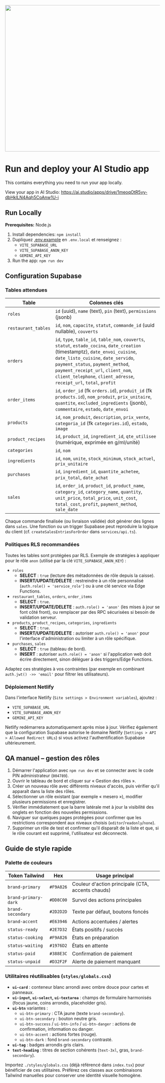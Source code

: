 <div align="center">
<img width="1200" height="475" alt="GHBanner" src="https://github.com/user-attachments/assets/0aa67016-6eaf-458a-adb2-6e31a0763ed6" />
</div>

# Run and deploy your AI Studio app

This contains everything you need to run your app locally.

View your app in AI Studio: https://ai.studio/apps/drive/1meoqOtR5vy-dbHklLN4Aqh5CoAnw1U-i

## Run Locally

**Prerequisites:**  Node.js


1. Install dependencies:
   `npm install`
2. Dupliquez [.env.example](.env.example) en `.env.local` et renseignez :
   - `VITE_SUPABASE_URL`
   - `VITE_SUPABASE_ANON_KEY`
   - `GEMINI_API_KEY`
3. Run the app:
   `npm run dev`

## Configuration Supabase

### Tables attendues

| Table | Colonnes clés |
|-------|---------------|
| `roles` | `id` (uuid), `name` (text), `pin` (text), `permissions` (jsonb) |
| `restaurant_tables` | `id`, `nom`, `capacite`, `statut`, `commande_id` (uuid nullable), `couverts` |
| `orders` | `id`, `type`, `table_id`, `table_nom`, `couverts`, `statut`, `estado_cocina`, `date_creation` (timestamptz), `date_envoi_cuisine`, `date_listo_cuisine`, `date_servido`, `payment_status`, `payment_method`, `payment_receipt_url`, `client_nom`, `client_telephone`, `client_adresse`, `receipt_url`, `total`, `profit` |
| `order_items` | `id`, `order_id` (fk `orders.id`), `produit_id` (fk `products.id`), `nom_produit`, `prix_unitaire`, `quantite`, `excluded_ingredients` (jsonb), `commentaire`, `estado`, `date_envoi` |
| `products` | `id`, `nom_produit`, `description`, `prix_vente`, `categoria_id` (fk `categories.id`), `estado`, `image` |
| `product_recipes` | `id`, `product_id`, `ingredient_id`, `qte_utilisee` (numérique, exprimée en g/ml/unité) |
| `categories` | `id`, `nom` |
| `ingredients` | `id`, `nom`, `unite`, `stock_minimum`, `stock_actuel`, `prix_unitaire` |
| `purchases` | `id`, `ingredient_id`, `quantite_achetee`, `prix_total`, `date_achat` |
| `sales` | `id`, `order_id`, `product_id`, `product_name`, `category_id`, `category_name`, `quantity`, `unit_price`, `total_price`, `unit_cost`, `total_cost`, `profit`, `payment_method`, `sale_date` |

Chaque commande finalisée (ou livraison validée) doit générer des lignes dans `sales`. Une fonction ou un trigger Supabase peut reproduire la logique du client (cf. `createSalesEntriesForOrder` dans `services/api.ts`).

### Politiques RLS recommandées

Toutes les tables sont protégées par RLS. Exemple de stratégies à appliquer pour le rôle `anon` (utilisé par la clé `VITE_SUPABASE_ANON_KEY`) :

- `roles`
  - **SELECT** : `true` (lecture des métadonnées de rôle depuis la caisse).
  - **INSERT/UPDATE/DELETE** : restreindre à un rôle personnalisé (`auth.role() = 'service_role'`) ou à une clé service via Edge Functions.
- `restaurant_tables`, `orders`, `order_items`
  - **SELECT** : `true`.
  - **INSERT/UPDATE/DELETE** : `auth.role() = 'anon'` (les mises à jour se font côté front), ou remplacer par des RPC sécurisées si besoin de validation serveur.
- `products`, `product_recipes`, `categories`, `ingredients`
  - **SELECT** : `true`.
  - **INSERT/UPDATE/DELETE** : autoriser `auth.role() = 'anon'` pour l'interface d'administration ou limiter à un rôle spécifique.
- `purchases`, `sales`
  - **SELECT** : `true` (tableau de bord).
  - **INSERT** : autoriser `auth.role() = 'anon'` si l'application web doit écrire directement, sinon déléguer à des triggers/Edge Functions.

Adaptez ces stratégies à vos contraintes (par exemple en combinant `auth.jwt() ->> 'email'` pour filtrer les utilisateurs).

### Déploiement Netlify

Dans l'interface Netlify (`Site settings > Environment variables`), ajoutez :

- `VITE_SUPABASE_URL`
- `VITE_SUPABASE_ANON_KEY`
- `GEMINI_API_KEY`

Netlify redémarrera automatiquement après mise à jour. Vérifiez également que la configuration Supabase autorise le domaine Netlify (`Settings > API > Allowed Redirect URLs`) si vous activez l'authentification Supabase ultérieurement.

## QA manuel – gestion des rôles

1. Démarrer l'application avec `npm run dev` et se connecter avec le code PIN administrateur (`004789`).
2. Ouvrir le tableau de bord et cliquer sur « Gestion des rôles ».
3. Créer un nouveau rôle avec différents niveaux d'accès, puis vérifier qu'il apparaît dans la liste des rôles.
4. Sélectionner un rôle existant (par exemple « mesero »), modifier plusieurs permissions et enregistrer.
5. Vérifier immédiatement que la barre latérale met à jour la visibilité des onglets en fonction des nouvelles permissions.
6. Naviguer sur quelques pages protégées pour confirmer que les restrictions correspondent aux niveaux choisis (`editor`/`readonly`/`none`).
7. Supprimer un rôle de test et confirmer qu'il disparaît de la liste et que, si le rôle courant est supprimé, l'utilisateur est déconnecté.

## Guide de style rapide

### Palette de couleurs

| Token Tailwind        | Hex      | Usage principal                        |
|-----------------------|----------|----------------------------------------|
| `brand-primary`       | `#F9A826`| Couleur d'action principale (CTA, accents chauds) |
| `brand-primary-dark`  | `#DD8C00`| Survol des actions principales          |
| `brand-secondary`     | `#2D2D2D`| Texte par défaut, boutons foncés        |
| `brand-accent`        | `#E63946`| Actions accentuées / alertes            |
| `status-ready`        | `#2E7D32`| États positifs / succès                 |
| `status-cooking`      | `#F9A826`| États en préparation                    |
| `status-waiting`      | `#1976D2`| États en attente                        |
| `status-paid`         | `#388E3C`| Confirmation de paiement                |
| `status-unpaid`       | `#D32F2F`| Alerte de paiement manquant             |

### Utilitaires réutilisables (`styles/globals.css`)

- **`ui-card`** : conteneur blanc arrondi avec ombre douce pour cartes et panneaux.
- **`ui-input`, `ui-select`, `ui-textarea`** : champs de formulaire harmonisés (focus jaune, coins arrondis, placeholder gris).
- **`ui-btn`** variantes :
  - `ui-btn-primary` : CTA jaune (texte `brand-secondary`).
  - `ui-btn-secondary` : bouton neutre gris.
  - `ui-btn-success` / `ui-btn-info` / `ui-btn-danger` : actions de confirmation, information ou danger.
  - `ui-btn-accent` : actions fortes (rouge). 
  - `ui-btn-dark` : fond `brand-secondary` contrasté.
- **`ui-tag`** : badges arrondis gris clairs.
- **`text-heading`** : titres de section cohérents (`text-3xl`, gras, `brand-secondary`).

Importez `./styles/globals.css` (déjà référencé dans `index.tsx`) pour bénéficier de ces utilitaires. Préférez ces classes aux combinaisons Tailwind manuelles pour conserver une identité visuelle homogène.

